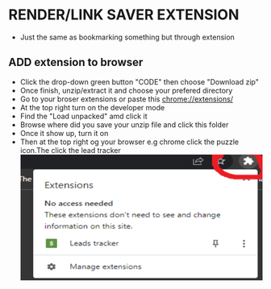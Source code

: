 # RENDER/LINK SAVER EXTENSION

- Just the same as bookmarking something but through extension

## ADD extension to browser

- Click the drop-down green button "CODE" then choose "Download zip"
- Once finish, unzip/extract it and choose your prefered directory
- Go to your broser extensions or paste this [chrome://extensions/](chrome://extensions/)
- At the top right turn on the developer mode
- Find the "Load unpacked" amd click it
- Browse where did you save your unzip file and click this folder
- Once it show up, turn it on
- Then at the top right og your browser e.g chrome click the puzzle icon.The click the lead tracker
  <img src="Untitled.png"  width="500px" height="250px">

